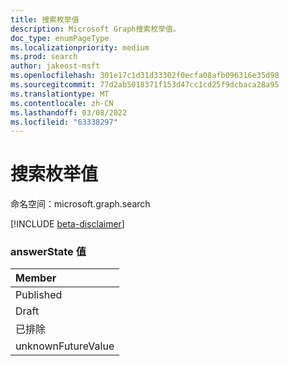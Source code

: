 ```yaml
---
title: 搜索枚举值
description: Microsoft Graph搜索枚举值。
doc_type: enumPageType
ms.localizationpriority: medium
ms.prod: search
author: jakeost-msft
ms.openlocfilehash: 301e17c1d31d33302f0ecfa08afb096316e35d98
ms.sourcegitcommit: 77d2ab5018371f153d47cc1cd25f9dcbaca28a95
ms.translationtype: MT
ms.contentlocale: zh-CN
ms.lasthandoff: 03/08/2022
ms.locfileid: "63338297"
---
```

# <a name="search-enum-values"></a>搜索枚举值

命名空间：microsoft.graph.search

[!INCLUDE [beta-disclaimer](../../includes/beta-disclaimer.md)]

### <a name="answerstate-values"></a>answerState 值

|Member|
|:---|
|Published|
|Draft|
|已排除|
|unknownFutureValue|

<!--
{
  "type": "#page.annotation",
  "namespace": "microsoft.graph.search"
}
-->